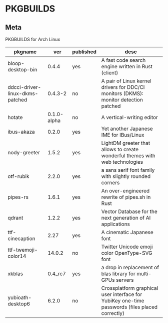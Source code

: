 # PKGBUILDS

## Meta

PKGBUILDS for Arch Linux

| pkgname                         | ver         | published | desc                                                                                           |
| ------------------------------- | ----------- | --------- | ---------------------------------------------------------------------------------------------- |
| bloop-desktop-bin               | 0.4.4       | yes       | A fast code search engine written in Rust (client)                                             |
| ddcci-driver-linux-dkms-patched | 0.4.3-2     | no        | A pair of Linux kernel drivers for DDC/CI monitors (DKMS): monitor detection patched           |
| hotate                          | 0.1.0-alpha | no        | A vertical-writing editor                                                                      |
| ibus-akaza                      | 0.2.0       | yes       | Yet another Japanese IME for IBus/Linux                                                        |
| nody-greeter                    | 1.5.2       | yes       | LightDM greeter that allows to create wonderful themes with web technologies                   |
| otf-rubik                       | 2.2.0       | yes       | a sans serif font family with slightly rounded corners                                         |
| pipes-rs                        | 1.6.1       | yes       | An over-engineered rewrite of pipes.sh in Rust                                                 |
| qdrant                          | 1.2.2       | yes       | Vector Database for the next generation of AI applications                                     |
| ttf-cinecaption                 | 2.27        | yes       | A cinematic Japanese font                                                                      |
| ttf-twemoji-color14             | 14.0.2      | no        | Twitter Unicode emoji color OpenType-SVG font                                                  |
| xkblas                          | 0.4_rc7     | yes       | a drop in replacement of blas library for multi-GPUs servers                                   |
| yubioath-desktop6               | 6.2.0       | no        | Crossplatform graphical user interface for YubiKey one-time passwords (files placed correctly) |
